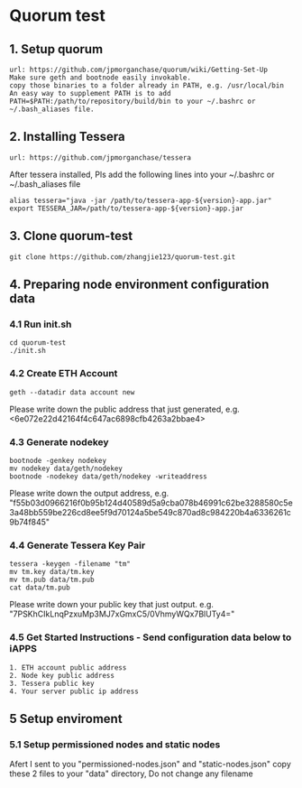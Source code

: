 # Quorum test

## 1. Setup quorum
	url: https://github.com/jpmorganchase/quorum/wiki/Getting-Set-Up
	Make sure geth and bootnode easily invokable.
	copy those binaries to a folder already in PATH, e.g. /usr/local/bin
	An easy way to supplement PATH is to add PATH=$PATH:/path/to/repository/build/bin to your ~/.bashrc or ~/.bash_aliases file.
## 2. Installing Tessera
	url: https://github.com/jpmorganchase/tessera
After tessera installed, Pls add the following lines into your ~/.bashrc or ~/.bash_aliases file
```shell
alias tessera="java -jar /path/to/tessera-app-${version}-app.jar"
export TESSERA_JAR=/path/to/tessera-app-${version}-app.jar
```
## 3. Clone quorum-test
```shell
git clone https://github.com/zhangjie123/quorum-test.git
```
## 4. Preparing node environment configuration data
### 4.1 Run init.sh
```shell
cd quorum-test
./init.sh
```
### 4.2 Create ETH Account
```shell
geth --datadir data account new
```
Please write down the public address that just generated, e.g. <6e072e22d42164f4c647ac6898cfb4263a2bbae4>

### 4.3 Generate nodekey
```shell
bootnode -genkey nodekey
mv nodekey data/geth/nodekey
bootnode -nodekey data/geth/nodekey -writeaddress
```

Please write down the output address, e.g. "f55b03d0966216f0b95b124d40589d5a9cba078b46991c62be3288580c5e3a48bb559be226cd8ee5f9d70124a5be549c870ad8c984220b4a6336261c9b74f845"

### 4.4 Generate Tessera Key Pair
```
tessera -keygen -filename "tm"
mv tm.key data/tm.key
mv tm.pub data/tm.pub
cat data/tm.pub
```
Please write down your public key that just output. e.g. "7PSKhCIkLnqPzxuMp3MJ7xGmxC5/0VhmyWQx7BlUTy4="

### 4.5 Get Started Instructions - Send configuration data below to iAPPS
```
1. ETH account public address
2. Node key public address
3. Tessera public key
4. Your server public ip address
```

## 5 Setup enviroment

### 5.1 Setup permissioned nodes and static nodes
Afert I sent to you "permissioned-nodes.json" and "static-nodes.json"
copy these 2 files to your "data" directory, Do not change any filename

